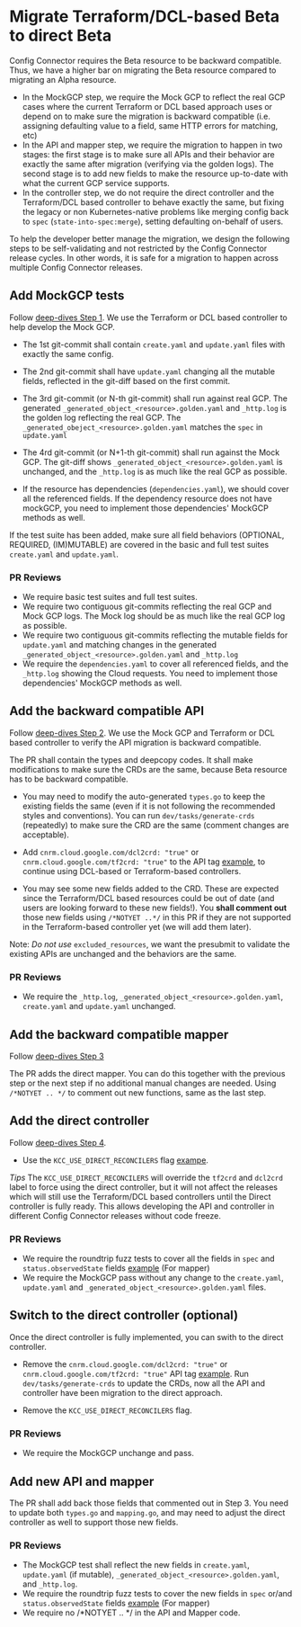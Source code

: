 # Migrate Terraform/DCL-based Beta to direct Beta
 
 Config Connector requires the Beta resource to be backward compatible. Thus, we have a higher bar on migrating the Beta resource compared to migrating an Alpha resource. 
 - In the MockGCP step, we require the Mock GCP to reflect the real GCP cases where the current Terraform or DCL based approach uses or depend on to make sure the migration is backward compatible (i.e. assigning defaulting value to a field, same HTTP errors for matching, etc)
 - In the API and mapper step, we require the migration to happen in two stages: the first stage is to make sure all APIs and their behavior are exactly the same after migration (verifying via the golden logs). The second stage is to add new fields to make the resource up-to-date with what the current GCP service supports.
 - In the controller step, we do not require the direct controller and the Terraform/DCL based controller to behave exactly the same, but fixing the legacy or non Kubernetes-native problems like merging config back to `spec` (`state-into-spec:merge`), setting defaulting on-behalf of users. 

To help the developer better manage the migration, we design the following steps to be self-validating and not restricted by the Config Connector release cycles. In other words, it is safe for a migration to happen across multiple Config Connector releases.

## Add MockGCP tests

Follow [deep-dives Step 1](../deep-dives/1-add-mockgcp-tests.md). We use the Terraform or DCL based controller to help develop the Mock GCP.

* The 1st git-commit shall contain `create.yaml` and `update.yaml` files with exactly the same config. 
* The 2nd git-commit shall have `update.yaml` changing all the mutable fields, reflected in the git-diff based on the first commit.
* The 3rd git-commit (or N-th git-commit) shall run against real GCP. The generated `_generated_object_<resource>.golden.yaml` and `_http.log` is the golden log reflecting the real GCP. The `_generated_obeject_<resource>.golden.yaml` matches the `spec` in `update.yaml`
* The 4rd git-commit (or N+1-th git-commit) shall run against the Mock GCP. The git-diff shows `_generated_object_<resource>.golden.yaml` is unchanged, and the `_http.log` is as much like the real GCP as possible. 

* If the resource has dependencies (`dependencies.yaml`), we should cover all the referenced fields. If the dependency resource does not have mockGCP, you need to implement those dependencies' MockGCP methods as well.

 If the test suite has been added, make sure all field behaviors (OPTIONAL, REQUIRED, (IM)MUTABLE) are covered in the basic and full test suites `create.yaml` and `update.yaml`.

### PR Reviews

* We require basic test suites and full test suites.
* We require two contiguous git-commits reflecting the real GCP and Mock GCP logs. The Mock log should be as much like the real GCP log as possible.  
* We require two contiguous git-commits reflecting the mutable fields for `update.yaml` and matching changes in the generated `_generated_object_<resource>.golden.yaml` and `_http.log` 
* We require the `dependencies.yaml` to cover all referenced fields, and the `_http.log` showing the Cloud requests. You need to implement those dependencies' MockGCP methods as well.

## Add the backward compatible API

Follow [deep-dives Step 2](../deep-dives/2-define-apis.md). We use the Mock GCP and Terraform or DCL based controller to verify the API migration is backward compatible.

The PR shall contain the types and deepcopy codes. It shall make modifications to make sure the CRDs are the same, because Beta resource has to be backward compatible. 

* You may need to modify the auto-generated `types.go` to keep the existing fields the same (even if it is not following the recommended styles and conventions). You can run `dev/tasks/generate-crds` (repeatedly) to make sure the CRD are the same (comment changes are acceptable).

* Add `cnrm.cloud.google.com/dcl2crd: "true"` or `cnrm.cloud.google.com/tf2crd: "true"` to the API tag [example](https://github.com/GoogleCloudPlatform/k8s-config-connector/blob/0bbac86ace6ab2f4051b574f026d5fe47fa05b75/pkg/controller/direct/redis/cluster/roundtrip_test.go#L92), to continue using DCL-based or Terraform-based controllers.

* You may see some new fields added to the CRD. These are expected since the Terraform/DCL based resources could be out of date (and users are looking forward to these new fields!). You **shall comment out** those new fields using `/*NOTYET ..*/` in this PR if they are not supported in the Terraform-based controller yet (we will add them later).

Note: *Do not use* `excluded_resources`, we want the presubmit to validate the existing APIs are unchanged and the behaviors are the same.

### PR Reviews

* We require the `_http.log`, `_generated_object_<resource>.golden.yaml`, `create.yaml` and `update.yaml` unchanged.

## Add the backward compatible mapper

Follow [deep-dives Step 3](../deep-dives/3-add-mapper.md)

The PR adds the direct mapper. You can do this together with the previous step or the next step if no additional manual changes are needed. Using  `/*NOTYET .. */` to comment out new functions, same as the last step.

## Add the direct controller 

Follow [deep-dives Step 4](../deep-dives/4-add-controller.md).

* Use the `KCC_USE_DIRECT_RECONCILERS` flag [exampe](https://github.com/GoogleCloudPlatform/k8s-config-connector/blob/0bbac86ace6ab2f4051b574f026d5fe47fa05b75/dev/tasks/run-e2e#L27). 

*Tips* The `KCC_USE_DIRECT_RECONCILERS` will override the `tf2crd` and `dcl2crd` label to force using the direct controller, but it will not affect the releases which will still use the Terraform/DCL based controllers until the Direct controller is fully ready. This allows developing the API and controller in different Config Connector releases without code freeze.

### PR Reviews

* We require the roundtrip fuzz tests to cover all the fields in `spec` and `status.observedState` fields [example](https://github.com/GoogleCloudPlatform/k8s-config-connector/blob/0bbac86ace6ab2f4051b574f026d5fe47fa05b75/pkg/controller/direct/redis/cluster/roundtrip_test.go#L92) (For mapper)
* We require the MockGCP pass without any change to the `create.yaml`, `update.yaml` and `_generated_object_<resource>.golden.yaml` files. 

## Switch to the direct controller (optional)

Once the direct controller is fully implemented, you can swith to the direct controller. 

* Remove the `cnrm.cloud.google.com/dcl2crd: "true"` or `cnrm.cloud.google.com/tf2crd: "true"` API tag [example](https://github.com/GoogleCloudPlatform/k8s-config-connector/blob/0bbac86ace6ab2f4051b574f026d5fe47fa05b75/pkg/controller/direct/redis/cluster/roundtrip_test.go#L92). Run `dev/tasks/generate-crds` to update the CRDs, now all the API and controller have been migration to the direct approach.

* Remove the `KCC_USE_DIRECT_RECONCILERS` flag.

### PR Reviews

* We require the MockGCP unchange and pass. 

## Add new API and mapper

The PR shall add back those fields that commented out in Step 3.
You need to update both `types.go` and `mapping.go`, and may need to adjust the direct controller as well to support those new fields.
 
### PR Reviews

* The MockGCP test shall reflect the new fields in `create.yaml`, `update.yaml` (if mutable),  `_generated_object_<resource>.golden.yaml`, and `_http.log`.
* We require the roundtrip fuzz tests to cover the new fields in `spec` or/and `status.observedState` fields [example](https://github.com/GoogleCloudPlatform/k8s-config-connector/blob/0bbac86ace6ab2f4051b574f026d5fe47fa05b75/pkg/controller/direct/redis/cluster/roundtrip_test.go#L92) (For mapper)
* We require no /*NOTYET .. */ in the API and Mapper code.
